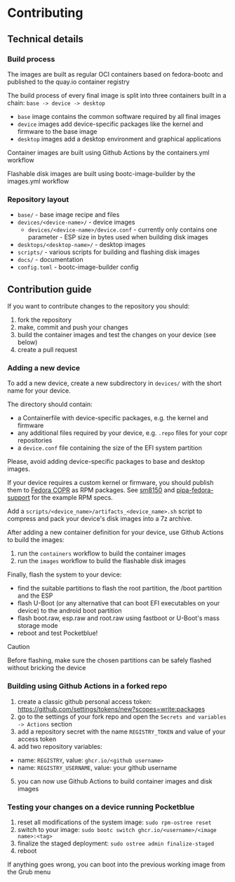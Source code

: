 # Contributing

## Technical details

### Build process

The images are built as regular OCI containers based on fedora-bootc and published to the
quay.io container registry

The build process of every final image is split into three containers built in a chain: `base -> device -> desktop`
- `base` image contains the common software required by all final images
- `device` images add device-specific packages like the kernel and firmware to the base image
- `desktop` images add a desktop environment and graphical applications

Container images are built using Github Actions by the containers.yml workflow

Flashable disk images are built using bootc-image-builder by the images.yml workflow

### Repository layout

- `base/` - base image recipe and files
- `devices/<device-name>/` - device images
  - `devices/<device-name>/device.conf` - currently only contains one parameter - ESP size in bytes used when building disk images
- `desktops/<desktop-name>/` - desktop images
- `scripts/` - various scripts for building and flashing disk images
- `docs/` - documentation
- `config.toml` - bootc-image-builder config

## Contribution guide

If you want to contribute changes to the repository you should:

1. fork the repository
2. make, commit and push your changes
3. build the container images and test the changes on your device (see below)
4. create a pull request

### Adding a new device

To add a new device, create a new subdirectory in `devices/` with the short name
for your device.

The directory should contain:
- a Containerfile with device-specific packages, e.g. the kernel and firmware
- any additional files required by your device, e.g. `.repo` files for your copr repositories
- a `device.conf` file containing the size of the EFI system partition

Please, avoid adding device-specific packages to base and desktop images.

If your device requires a custom kernel or firmware, you should publish them to
[Fedora COPR](https://copr.fedorainfracloud.org/) as RPM packages.
See [sm8150](https://github.com/pocketblue/sm8150) and [pipa-fedora-support](https://github.com/timoxa0/pipa-fedora-support)
for the example RPM specs.

Add a `scripts/<device_name>/artifacts_<device_name>.sh` script to compress and pack
your device's disk images into a 7z archive.

After adding a new container definition for your device, use Github Actions to build the images:
1. run the `containers` workflow to build the container images
2. run the `images` workflow to build the flashable disk images

Finally, flash the system to your device:
- find the suitable partitions to flash the root partition, the /boot partition and the ESP
- flash U-Boot (or any alternative that can boot EFI executables on your device) to the android boot partition
- flash boot.raw, esp.raw and root.raw using fastboot or U-Boot's mass storage mode
- reboot and test Pocketblue!

> [!CAUTION]
> Before flashing, make sure the chosen partitions can be safely flashed without bricking the device

### Building using Github Actions in a forked repo

1. create a classic github personal access token: https://github.com/settings/tokens/new?scopes=write:packages
2. go to the settings of your fork repo and open the `Secrets and variables -> Actions` section
3. add a repository secret with the name `REGISTRY_TOKEN` and value of your access token
4. add two repository variables:
  - name: `REGISTRY`, value: `ghcr.io/<github username>`
  - name: `REGISTRY_USERNAME`, value: your github username
5. you can now use Github Actions to build container images and disk images

### Testing your changes on a device running Pocketblue

1. reset all modifications of the system image: `sudo rpm-ostree reset`
2. switch to your image: `sudo bootc switch ghcr.io/<username>/<image name>:<tag>`
3. finalize the staged deployment: `sudo ostree admin finalize-staged`
4. reboot

If anything goes wrong, you can boot into the previous working image from the Grub menu
